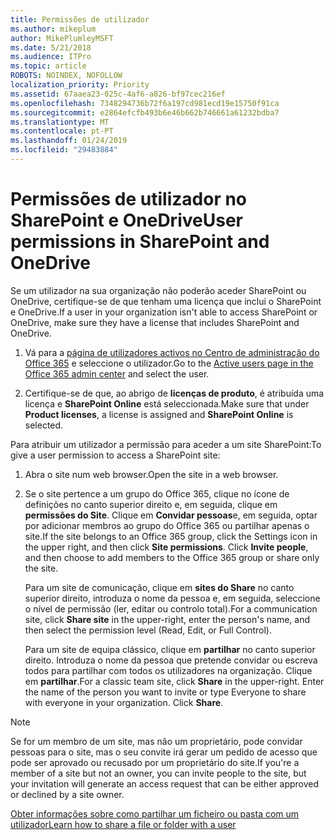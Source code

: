 ```yaml
---
title: Permissões de utilizador
ms.author: mikeplum
author: MikePlumleyMSFT
ms.date: 5/21/2018
ms.audience: ITPro
ms.topic: article
ROBOTS: NOINDEX, NOFOLLOW
localization_priority: Priority
ms.assetid: 67aaea23-025c-4af6-a826-bf97cec216ef
ms.openlocfilehash: 7348294736b72f6a197cd981ecd19e15750f91ca
ms.sourcegitcommit: e2864efcfb493b6e46b662b746661a61232bdba7
ms.translationtype: MT
ms.contentlocale: pt-PT
ms.lasthandoff: 01/24/2019
ms.locfileid: "29483884"
---
```

# <a name="user-permissions-in-sharepoint-and-onedrive"></a><span data-ttu-id="b0c27-102">Permissões de utilizador no SharePoint e OneDrive</span><span class="sxs-lookup"><span data-stu-id="b0c27-102">User permissions in SharePoint and OneDrive</span></span>

<span data-ttu-id="b0c27-103">Se um utilizador na sua organização não poderão aceder SharePoint ou OneDrive, certifique-se de que tenham uma licença que inclui o SharePoint e OneDrive.</span><span class="sxs-lookup"><span data-stu-id="b0c27-103">If a user in your organization isn't able to access SharePoint or OneDrive, make sure they have a license that includes SharePoint and OneDrive.</span></span> 
  
1. <span data-ttu-id="b0c27-104">Vá para a [página de utilizadores activos no Centro de administração do Office 365](https://portal.office.com/adminportal/home#/users) e seleccione o utilizador.</span><span class="sxs-lookup"><span data-stu-id="b0c27-104">Go to the [Active users page in the Office 365 admin center](https://portal.office.com/adminportal/home#/users) and select the user.</span></span> 
    
2. <span data-ttu-id="b0c27-105">Certifique-se de que, ao abrigo de **licenças de produto**, é atribuída uma licença e **SharePoint Online** está seleccionada.</span><span class="sxs-lookup"><span data-stu-id="b0c27-105">Make sure that under **Product licenses**, a license is assigned and **SharePoint Online** is selected.</span></span> 
    
 <span data-ttu-id="b0c27-106">Para atribuir um utilizador a permissão para aceder a um site SharePoint:</span><span class="sxs-lookup"><span data-stu-id="b0c27-106">To give a user permission to access a SharePoint site:</span></span> 
  
1. <span data-ttu-id="b0c27-107">Abra o site num web browser.</span><span class="sxs-lookup"><span data-stu-id="b0c27-107">Open the site in a web browser.</span></span>
    
2. <span data-ttu-id="b0c27-p101">Se o site pertence a um grupo do Office 365, clique no ícone de definições no canto superior direito e, em seguida, clique em **permissões do Site**. Clique em **Convidar pessoas**e, em seguida, optar por adicionar membros ao grupo do Office 365 ou partilhar apenas o site.</span><span class="sxs-lookup"><span data-stu-id="b0c27-p101">If the site belongs to an Office 365 group, click the Settings icon in the upper right, and then click **Site permissions**. Click **Invite people**, and then choose to add members to the Office 365 group or share only the site.</span></span> 
    
    <span data-ttu-id="b0c27-110">Para um site de comunicação, clique em **sites do Share** no canto superior direito, introduza o nome da pessoa e, em seguida, seleccione o nível de permissão (ler, editar ou controlo total).</span><span class="sxs-lookup"><span data-stu-id="b0c27-110">For a communication site, click **Share site** in the upper-right, enter the person's name, and then select the permission level (Read, Edit, or Full Control).</span></span> 
    
    <span data-ttu-id="b0c27-p102">Para um site de equipa clássico, clique em **partilhar** no canto superior direito. Introduza o nome da pessoa que pretende convidar ou escreva todos para partilhar com todos os utilizadores na organização. Clique em **partilhar**.</span><span class="sxs-lookup"><span data-stu-id="b0c27-p102">For a classic team site, click **Share** in the upper-right. Enter the name of the person you want to invite or type Everyone to share with everyone in your organization. Click **Share**.</span></span>
    
> [!NOTE]
> <span data-ttu-id="b0c27-114">Se for um membro de um site, mas não um proprietário, pode convidar pessoas para o site, mas o seu convite irá gerar um pedido de acesso que pode ser aprovado ou recusado por um proprietário do site.</span><span class="sxs-lookup"><span data-stu-id="b0c27-114">If you're a member of a site but not an owner, you can invite people to the site, but your invitation will generate an access request that can be either approved or declined by a site owner.</span></span> 
  
[<span data-ttu-id="b0c27-115">Obter informações sobre como partilhar um ficheiro ou pasta com um utilizador</span><span class="sxs-lookup"><span data-stu-id="b0c27-115">Learn how to share a file or folder with a user</span></span>](https://go.microsoft.com/fwlink/?linkid=533408)
  

